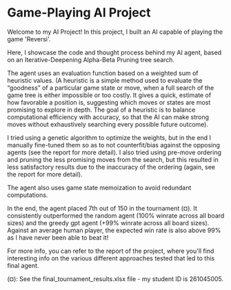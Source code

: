 # Game-Playing AI Project

Welcome to my AI Project! In this project, I built an AI capable of playing the game 'Reversi'. 

Here, I showcase the code and thought process behind my AI agent, based on an Iterative-Deepening Alpha-Beta Pruning tree search.

The agent uses an evaluation function based on a weighted sum of heuristic values. 
(A heuristic is a simple method used to evaluate the “goodness” of a particular game state or move, when a full search of the game tree is either impossible or too costly. It gives a quick, estimate of how favorable a position is, suggesting which moves or states are most promising to explore in depth. The goal of a heuristic is to balance computational efficiency with accuracy, so that the AI can make strong moves without exhaustively searching every possible future outcome).

I tried using a genetic algorithm to optimize the weights, but in the end I manually fine-tuned them so as to not counterfit/bias against the opposing agents (see the report for more detail).
I also tried using pre-move ordering and pruning the less promising moves from the search, but this resulted in less satisfactory results due to the inaccuracy of the ordering (again, see the report for more detail).

The agent also uses game state memoization to avoid redundant computations.

In the end, the agent placed 7th out of 150 in the tournament (¤). It consistently outperformed the random agent (100% winrate across all board sizes) and the greedy gpt agent (+99% winrate across all board sizes).
Against an average human player, the expected win rate is also above 99% as I have never been able to beat it!

For more info, you can refer to the report of the project, where you'll find interesting info on the various different approaches tested that led to this final agent.

(¤): See the final_tournament_results.xlsx file - my student ID is 261045005.

